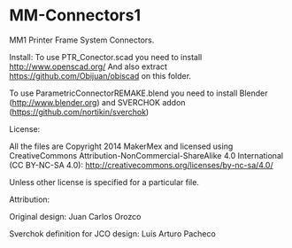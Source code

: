 MM-Connectors1
==============

MM1 Printer Frame System Connectors.

Install:
To use PTR_Conector.scad you need to install http://www.openscad.org/
And also extract https://github.com/Obijuan/obiscad on this folder.

To use ParametricConnectorREMAKE.blend you need to install Blender (http://www.blender.org) 
and SVERCHOK addon (https://github.com/nortikin/sverchok)

License:

All the files are Copyright 2014 MakerMex and licensed using CreativeCommons Attribution-NonCommercial-ShareAlike 4.0 International (CC BY-NC-SA 4.0): http://creativecommons.org/licenses/by-nc-sa/4.0/

Unless other license is specified for a particular file.

Attribution:

Original design: Juan Carlos Orozco

Sverchok definition for JCO design: Luis Arturo Pacheco
